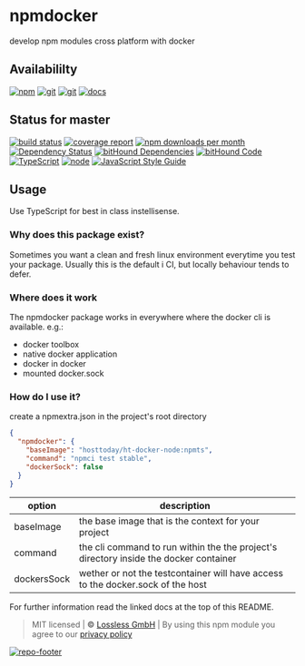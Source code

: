 # npmdocker
develop npm modules cross platform with docker

## Availabililty
[![npm](https://gitzone.gitlab.io/assets/repo-button-npm.svg)](https://www.npmjs.com/package/npmdocker)
[![git](https://gitzone.gitlab.io/assets/repo-button-git.svg)](https://GitLab.com/gitzone/npmdocker)
[![git](https://gitzone.gitlab.io/assets/repo-button-mirror.svg)](https://github.com/gitzone/npmdocker)
[![docs](https://gitzone.gitlab.io/assets/repo-button-docs.svg)](https://gitzone.gitlab.io/npmdocker/)

## Status for master
[![build status](https://GitLab.com/gitzone/npmdocker/badges/master/build.svg)](https://GitLab.com/gitzone/npmdocker/commits/master)
[![coverage report](https://GitLab.com/gitzone/npmdocker/badges/master/coverage.svg)](https://GitLab.com/gitzone/npmdocker/commits/master)
[![npm downloads per month](https://img.shields.io/npm/dm/npmdocker.svg)](https://www.npmjs.com/package/npmdocker)
[![Dependency Status](https://david-dm.org/gitzonetools/npmdocker.svg)](https://david-dm.org/gitzonetools/npmdocker)
[![bitHound Dependencies](https://www.bithound.io/github/gitzonetools/npmdocker/badges/dependencies.svg)](https://www.bithound.io/github/gitzonetools/npmdocker/master/dependencies/npm)
[![bitHound Code](https://www.bithound.io/github/gitzonetools/npmdocker/badges/code.svg)](https://www.bithound.io/github/gitzonetools/npmdocker)
[![TypeScript](https://img.shields.io/badge/TypeScript-2.x-blue.svg)](https://nodejs.org/dist/latest-v6.x/docs/api/)
[![node](https://img.shields.io/badge/node->=%206.x.x-blue.svg)](https://nodejs.org/dist/latest-v6.x/docs/api/)
[![JavaScript Style Guide](https://img.shields.io/badge/code%20style-standard-brightgreen.svg)](http://standardjs.com/)

## Usage
Use TypeScript for best in class instellisense.

### Why does this package exist?
Sometimes you want a clean and fresh linux environment everytime you test your package.
Usually this is the default i CI, but locally behaviour tends to defer.

### Where does it work
The npmdocker package works in everywhere where the docker cli is available. e.g.:

  * docker toolbox
  * native docker application
  * docker in docker
  * mounted docker.sock

### How do I use it?
create a npmextra.json in the project's root directory

```json
{
  "npmdocker": {
    "baseImage": "hosttoday/ht-docker-node:npmts",
    "command": "npmci test stable",
    "dockerSock": false
  }
}
```

option | description
--- | ---
baseImage | the base image that is the context for your project
command | the cli command to run within the the project's directory inside the docker container
dockersSock | wether or not the testcontainer will have access to the docker.sock of the host

For further information read the linked docs at the top of this README.

> MIT licensed | **&copy;** [Lossless GmbH](https://lossless.gmbh)
| By using this npm module you agree to our [privacy policy](https://lossless.gmbH/privacy.html)

[![repo-footer](https://gitzone.gitlab.io/assets/repo-footer.svg)](https://git.zone)

